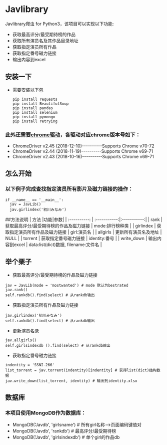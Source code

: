 # Javlibrary

Javlibrary爬虫 for Python3，该项目可以实现以下功能:
* 获取最高评分/最受期待榜的作品
* 获取所有演员名及其作品目录地址
* 获取指定演员所有作品
* 获取指定番号磁力链接
* 输出内容到excel

## 安装一下
* 需要安装以下包
  ```Pyhon
  pip install requests
  pip install BeautifulSoup
  pip install pandas
  pip install selenium
  pip install pymongo
  pip install retrying
  ```
### 此外还需要[chrome驱动](http://blog.csdn.net/guodongxiaren "chrome驱动下载")，各驱动对应chrome版本号如下：
* ChromeDriver v2.45 (2018-12-10)----------Supports Chrome v70-72
* ChromeDriver v2.44 (2018-11-19)----------Supports Chrome v69-71
* ChromeDriver v2.43 (2018-10-16)----------Supports Chrome v69-71

## 怎么开始
### 以下例子完成查找指定演员所有影片及磁力链接的操作：
  ```Pyhon
  if __name__ == '__main__':
    jav = JavLib()
    jav.girlindex('初川みなみ')
  ```

##方法说明
| 方法 |功能|参数|
| :----------: | :-----------:|:-----------:|
| rank   | 获取最高评分/最受期待榜的作品及磁力链接  | mode:排行榜种类 |
| girlindex   |  获取指定演员所有作品及磁力链接  | girl:演员名 |
| allgirls   |  更新所有演员名及地址  | NULL |
| torrent   |  获取指定番号磁力链接   | identity:番号 |
| write_down   |  输出内容到excel   | data:list(dict)数据, filename:文件名 |

## 举个栗子
* 获取最高评分/最受期待榜的作品及磁力链接
```Pyhon
jav = JavLib(mode = 'mostwanted') # mode 默认为bestrated
jav.rank()
self.rankdb().find(select) # 从rankdb输出
```
* 获取指定演员所有作品及磁力链接
```Pyhon
jav.girlindex('初川みなみ')
self.rankdb().find(select) # 从rankdb输出
```
* 更新演员名录
```Pyhon
jav.allgirls()
self.girlsindexdb ().find(select) # 从rankdb输出
```
* 获取指定番号磁力链接
```Pyhon
indentity = 'SSNI-266'
list_torrent = jav.torrent(indentity)[indentity] # 获得list(dict)结构数据
jav.write_down(list_torrent, identity) # 输出到identity.xlsx
```

## 数据库
### 本项目使用MongoDB作为数据库：
* MongoDB('Javdb', 'girlsname')  # 所有girl名称—>页面编码键值对
* MongoDB('Javdb', 'rankdb')  # 最高评分/最受期待榜
* MongoDB('Javdb', 'girlsindexdb')  # 单个girl的作品db
